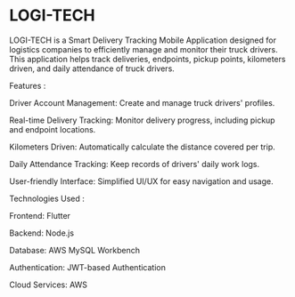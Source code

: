 # LOGI-TECH
LOGI-TECH is a Smart Delivery Tracking Mobile Application designed for logistics companies to efficiently manage and monitor their truck drivers. This application helps track deliveries, endpoints, pickup points, kilometers driven, and daily attendance of truck drivers.

Features : 

Driver Account Management: Create and manage truck drivers' profiles.

Real-time Delivery Tracking: Monitor delivery progress, including pickup and endpoint locations.

Kilometers Driven: Automatically calculate the distance covered per trip.

Daily Attendance Tracking: Keep records of drivers' daily work logs.

User-friendly Interface: Simplified UI/UX for easy navigation and usage.

Technologies Used : 

Frontend: Flutter

Backend: Node.js

Database: AWS MySQL Workbench

Authentication: JWT-based Authentication

Cloud Services: AWS
